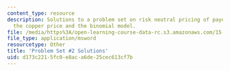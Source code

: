 ```yaml
---
content_type: resource
description: Solutions to a problem set on risk neutral pricing of payoffs tied to
  the copper price and the binomial model.
file: /media/https%3A/open-learning-course-data-rc.s3.amazonaws.com/15-997-practice-of-finance-advanced-corporate-risk-management-spring-2009/d173c2215fc0e8aca6de25cec613cf7b_sol_pset2.xls
file_type: application/msword
resourcetype: Other
title: 'Problem Set #2 Solutions'
uid: d173c221-5fc0-e8ac-a6de-25cec613cf7b
---
```

